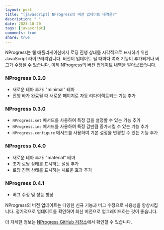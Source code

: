 ```yaml
---
layout: post
title: "[javascript] NProgress의 버전 업데이트 내역은?"
description: " "
date: 2023-10-20
tags: [javascript]
comments: true
share: true
---
```


NProgress는 웹 애플리케이션에서 로딩 진행 상태를 시각적으로 표시하기 위한 JavaScript 라이브러리입니다. 버전이 업데이트 될 때마다 여러 기능이 추가되거나 버그가 수정될 수 있습니다. 이제 NProgress의 버전 업데이트 내역을 알아보겠습니다.

### NProgress 0.2.0
- 새로운 테마 추가: "minimal" 테마
- 진행 바가 완료될 때 새로운 페이지로 자동 리다이렉트되는 기능 추가

### NProgress 0.3.0
- `NProgress.set` 메서드를 사용하여 특정 값을 설정할 수 있는 기능 추가
- `NProgress.inc` 메서드를 사용하여 특정 값만큼 증가시킬 수 있는 기능 추가
- `NProgress.configure` 메서드를 사용하여 기본 설정을 변경할 수 있는 기능 추가

### NProgress 0.4.0
- 새로운 테마 추가: "material" 테마
- 초기 로딩 상태를 표시하는 설정 추가
- 로딩 진행 상태를 표시하는 새로운 효과 추가

### NProgress 0.4.1
- 버그 수정 및 성능 향상

NProgress의 버전 업데이트는 다양한 신규 기능과 버그 수정으로 사용성을 향상시킵니다. 정기적으로 업데이트를 확인하여 최신 버전으로 업그레이드하는 것이 좋습니다.

더 자세한 정보는 [NProgress GitHub 저장소](https://github.com/rstacruz/nprogress)에서 확인할 수 있습니다.